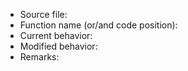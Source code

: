 - Source file: 
- Function name (or/and code position): 
- Current behavior: 
- Modified behavior: 
- Remarks: 
